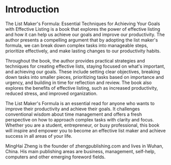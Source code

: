 # Introduction

The List Maker's Formula: Essential Techniques for Achieving Your Goals with Effective Listing is a book that explores the power of effective listing and how it can help us achieve our goals and improve our productivity. The author presents a compelling argument that by adopting the list maker's formula, we can break down complex tasks into manageable steps, prioritize effectively, and make lasting changes to our productivity habits.

Throughout the book, the author provides practical strategies and techniques for creating effective lists, staying focused on what's important, and achieving our goals. These include setting clear objectives, breaking down tasks into smaller pieces, prioritizing tasks based on importance and urgency, and building in time for reflection and review. The book also explores the benefits of effective listing, such as increased productivity, reduced stress, and improved organization.

The List Maker's Formula is an essential read for anyone who wants to improve their productivity and achieve their goals. It challenges conventional wisdom about time management and offers a fresh perspective on how to approach complex tasks with clarity and focus. Whether you are a student, entrepreneur, or busy professional, this book will inspire and empower you to become an effective list maker and achieve success in all areas of your life.

MingHai Zheng is the founder of zhengpublishing.com and lives in Wuhan, China. His main publishing areas are business, management, self-help, computers and other emerging foreword fields.
